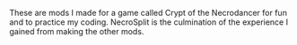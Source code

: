 These are mods I made for a game called Crypt of the Necrodancer for fun and to practice my coding. NecroSplit is the culmination of the experience I gained from making the other mods.
